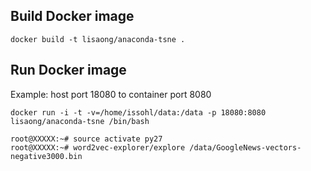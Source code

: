 ## Build Docker image

```
docker build -t lisaong/anaconda-tsne .
```

## Run Docker image
Example: host port 18080 to container port 8080

```
docker run -i -t -v=/home/issohl/data:/data -p 18080:8080 lisaong/anaconda-tsne /bin/bash

root@XXXXX:~# source activate py27
root@XXXXX:~# word2vec-explorer/explore /data/GoogleNews-vectors-negative3000.bin
```
